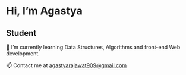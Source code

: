 # Hi, I’m Agastya

## **Student** 

🌱 I’m currently learning Data Structures, Algorithms and front-end Web development.

📫 Contact me at agastyarajawat909@gmail.com

<!---
Agastya909/Agastya909 is a ✨ special ✨ repository because its `README.md` (this file) appears on your GitHub profile.
You can click the Preview link to take a look at your changes.
--->
